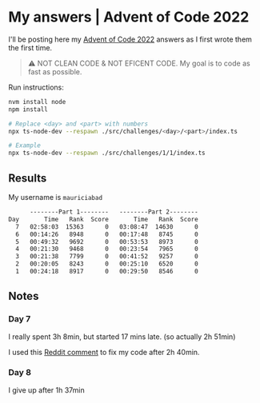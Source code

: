 # My answers | Advent of Code 2022

I'll be posting here my [Advent of Code 2022](https://adventofcode.com/2022) answers as I first wrote them the first time.

> :warning: NOT CLEAN CODE & NOT EFICENT CODE. My goal is to code as fast as possible.

Run instructions:

```zsh
nvm install node
npm install

# Replace <day> and <part> with numbers
npx ts-node-dev --respawn ./src/challenges/<day>/<part>/index.ts

# Example
npx ts-node-dev --respawn ./src/challenges/1/1/index.ts
```

## Results

My username is `mauriciabad`

```txt
      --------Part 1--------   --------Part 2--------
Day       Time   Rank  Score       Time   Rank  Score
  7   02:58:03  15363      0   03:08:47  14630      0
  6   00:14:26   8948      0   00:17:48   8745      0
  5   00:49:32   9692      0   00:53:53   8973      0
  4   00:21:30   9468      0   00:23:54   7965      0
  3   00:21:38   7799      0   00:41:52   9257      0
  2   00:20:05   8243      0   00:25:10   6520      0
  1   00:24:18   8917      0   00:29:50   8546      0
```

## Notes

### Day 7

I really spent 3h 8min, but started 17 mins late. (so actually 2h 51min)

I used this [Reddit comment](https://www.reddit.com/r/adventofcode/comments/zeu8qq/comment/iz8jj7j/?utm_source=share&utm_medium=web2x&context=3) to fix my code after 2h 40min.

### Day 8

I give up after 1h 37min
